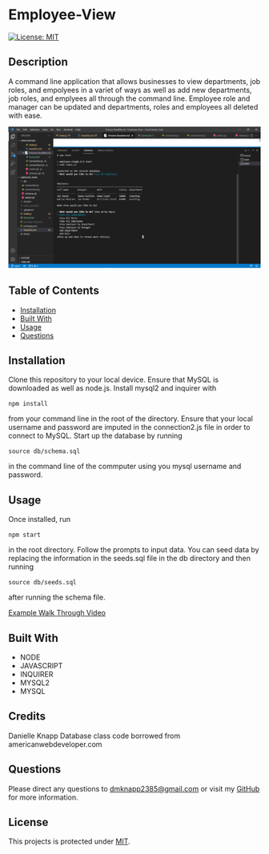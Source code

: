 # Employee-View

[![License: MIT](https://img.shields.io/badge/License-MIT-yellow.svg)](https://opensource.org/licenses/MIT)



## Description
A command line application that allows businesses to view departments, job roles, and empolyees in a variet of ways as well as add new departments, job roles, and emplyees all through the command line. Employee role and manager can be updated and departments, roles and employees all deleted with ease.

    
![](/image.png)
  
## Table of Contents

* [Installation](#installation)
* [Built With](#built-with)
* [Usage](#usage)
* [Questions](#questions)

## Installation
Clone this repository to your local device. Ensure that MySQL is downloaded as well as node.js. Install mysql2 and inquirer with
```````````
npm install
````````````
from your command line in the root of the directory. Ensure that your local username and password are imputed in the connection2.js file in order to connect to MySQL. Start up the database by running 
``````````
source db/schema.sql 
``````````````````
in the command line of the commputer using you mysql username and password. 
    
## Usage
Once installed, run 
````````
npm start
`````````
in the root directory. Follow the prompts to input data. You can seed data by replacing the information in the seeds.sql file in the db directory and then running 
`````````
source db/seeds.sql 
`````````````````
after running the schema file.

[Example Walk Through Video](https://drive.google.com/file/d/1VctM82IGbUvILzCoMGz147G2Umefe8iP/view?usp=sharing)
  
## Built With

* NODE
* JAVASCRIPT
* INQUIRER
* MYSQL2
* MYSQL
    
## Credits
Danielle Knapp 
Database class code borrowed from americanwebdeveloper.com

## Questions
Please direct any questions to dmknapp2385@gmail.com or visit my [GitHub](https://github.com/dmknapp2385) for more information. 

## License
This projects is protected under [MIT](license.txt).
